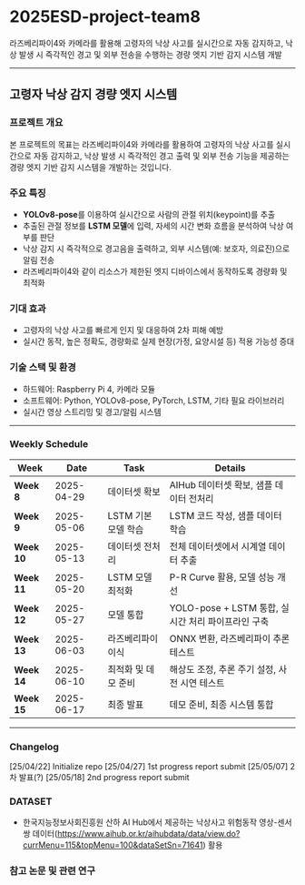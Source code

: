# 2025ESD-project-team8
라즈베리파이4와 카메라를 활용해 고령자의 낙상 사고를 실시간으로 자동 감지하고, 낙상 발생 시 즉각적인 경고 및 외부 전송을 수행하는 경량 엣지 기반 감지 시스템 개발

---

## 고령자 낙상 감지 경량 엣지 시스템

### 프로젝트 개요

본 프로젝트의 목표는 라즈베리파이4와 카메라를 활용하여 고령자의 낙상 사고를 실시간으로 자동 감지하고, 낙상 발생 시 즉각적인 경고 출력 및 외부 전송 기능을 제공하는 경량 엣지 기반 감지 시스템을 개발하는 것입니다.

### 주요 특징
- **YOLOv8-pose**를 이용하여 실시간으로 사람의 관절 위치(keypoint)를 추출
- 추출된 관절 정보를 **LSTM 모델**에 입력, 자세의 시간 변화 흐름을 분석하여 낙상 여부를 판단
- 낙상 감지 시 즉각적으로 경고음을 출력하고, 외부 시스템(예: 보호자, 의료진)으로 알림 전송
- 라즈베리파이4와 같이 리소스가 제한된 엣지 디바이스에서 동작하도록 경량화 및 최적화

### 기대 효과
- 고령자의 낙상 사고를 빠르게 인지 및 대응하여 2차 피해 예방
- 실시간 동작, 높은 정확도, 경량화로 실제 현장(가정, 요양시설 등) 적용 가능성 증대

### 기술 스택 및 환경

- 하드웨어: Raspberry Pi 4, 카메라 모듈
- 소프트웨어: Python, YOLOv8-pose, PyTorch, LSTM, 기타 필요 라이브러리
- 실시간 영상 스트리밍 및 경고/알림 시스템

---

### Weekly Schedule

| **Week** | **Date** | **Task** | **Details** |
|----------|----------|----------|--------------|
| **Week 8** | 2025-04-29 | 데이터셋 확보 | AIHub 데이터셋 확보, 샘플 데이터 전처리 |
| **Week 9** | 2025-05-06 | LSTM 기본 모델 학습 | LSTM 코드 작성, 샘플 데이터 학습 |
| **Week 10** | 2025-05-13 | 데이터셋 전처리 | 전체 데이터셋에서 시계열 데이터 추출 |
| **Week 11** | 2025-05-20 | LSTM 모델 최적화 | P-R Curve 활용, 모델 성능 개선 |
| **Week 12** | 2025-05-27 | 모델 통합 | YOLO-pose + LSTM 통합, 실시간 처리 파이프라인 구축 |
| **Week 13** | 2025-06-03 | 라즈베리파이 이식 | ONNX 변환, 라즈베리파이 추론 테스트 |
| **Week 14** | 2025-06-10 | 최적화 및 데모 준비 | 해상도 조정, 추론 주기 설정, 사전 시연 테스트 |
| **Week 15** | 2025-06-17 | 최종 발표 | 데모 준비, 최종 시스템 통합 |

---

### Changelog
[25/04/22] Initialize repo
[25/04/27] 1st progress report submit
[25/05/07] 2차 발표(?)
[25/05/18] 2nd progress report submit


### DATASET
- 한국지능정보사회진흥원 산하 AI Hub에서 제공하는 낙상사고 위험동작 영상-센서 쌍 데이터(https://www.aihub.or.kr/aihubdata/data/view.do?currMenu=115&topMenu=100&dataSetSn=71641) 활용


### 참고 논문 및 관련 연구



